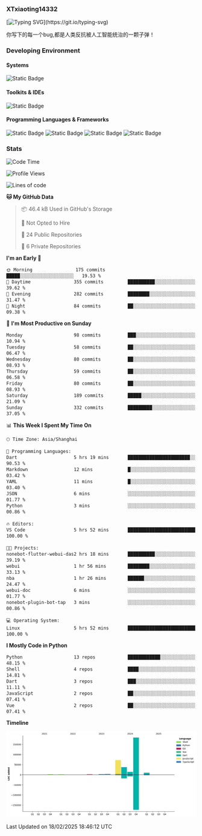 ### XTxiaoting14332

[![Typing SVG](https://readme-typing-svg.herokuapp.com?font=JetBrians+Mono&pause=1000&random=false&width=435&lines=Hello+World!)](https://git.io/typing-svg)

你写下的每一个bug,都是人类反抗被人工智能统治的一颗子弹！

### Developing Environment

#### Systems

![Static Badge](https://img.shields.io/badge/Ubuntu-%20?style=flat-square&logo=ubuntu&logoColor=white&color=E34F26)

#### Toolkits & IDEs

![Static Badge](https://img.shields.io/badge/Visual%20Studio%20Code-%20?style=flat-square&logo=visualstudiocode&logoColor=white&color=blue)

#### Programming Languages & Frameworks

![Static Badge](https://img.shields.io/badge/Dart-%20?style=flat-square&logo=dart&logoColor=white&color=0175C2)
![Static Badge](https://img.shields.io/badge/Flutter-%20?style=flat-square&logo=flutter&logoColor=white&color=02569B)
![Static Badge](https://img.shields.io/badge/Python-%20?style=flat-square&logo=python&logoColor=white&color=E7A781)
![Static Badge](https://img.shields.io/badge/Bash%20Shell-%20?style=flat-square&logo=shell&logoColor=white&color=49D868)

### Stats

<!--START_SECTION:waka-->
![Code Time](http://img.shields.io/badge/Code%20Time-283%20hrs-blue)

![Profile Views](http://img.shields.io/badge/Profile%20Views-0-blue)

![Lines of code](https://img.shields.io/badge/From%20Hello%20World%20I%27ve%20Written-326.9%20thousand%20lines%20of%20code-blue)

**🐱 My GitHub Data** 

> 📦 46.4 kB Used in GitHub's Storage 
 > 
> 🚫 Not Opted to Hire
 > 
> 📜 24 Public Repositories 
 > 
> 🔑 6 Private Repositories 
 > 
**I'm an Early 🐤** 

```text
🌞 Morning                175 commits         █████░░░░░░░░░░░░░░░░░░░░   19.53 % 
🌆 Daytime                355 commits         ██████████░░░░░░░░░░░░░░░   39.62 % 
🌃 Evening                282 commits         ████████░░░░░░░░░░░░░░░░░   31.47 % 
🌙 Night                  84 commits          ██░░░░░░░░░░░░░░░░░░░░░░░   09.38 % 
```
📅 **I'm Most Productive on Sunday** 

```text
Monday                   98 commits          ███░░░░░░░░░░░░░░░░░░░░░░   10.94 % 
Tuesday                  58 commits          ██░░░░░░░░░░░░░░░░░░░░░░░   06.47 % 
Wednesday                80 commits          ██░░░░░░░░░░░░░░░░░░░░░░░   08.93 % 
Thursday                 59 commits          ██░░░░░░░░░░░░░░░░░░░░░░░   06.58 % 
Friday                   80 commits          ██░░░░░░░░░░░░░░░░░░░░░░░   08.93 % 
Saturday                 189 commits         █████░░░░░░░░░░░░░░░░░░░░   21.09 % 
Sunday                   332 commits         █████████░░░░░░░░░░░░░░░░   37.05 % 
```


📊 **This Week I Spent My Time On** 

```text
🕑︎ Time Zone: Asia/Shanghai

💬 Programming Languages: 
Dart                     5 hrs 19 mins       ███████████████████████░░   90.53 % 
Markdown                 12 mins             █░░░░░░░░░░░░░░░░░░░░░░░░   03.42 % 
YAML                     11 mins             █░░░░░░░░░░░░░░░░░░░░░░░░   03.40 % 
JSON                     6 mins              ░░░░░░░░░░░░░░░░░░░░░░░░░   01.77 % 
Python                   3 mins              ░░░░░░░░░░░░░░░░░░░░░░░░░   00.86 % 

🔥 Editors: 
VS Code                  5 hrs 52 mins       █████████████████████████   100.00 % 

🐱‍💻 Projects: 
nonebot-flutter-webui-das2 hrs 18 mins       ██████████░░░░░░░░░░░░░░░   39.19 % 
webui                    1 hr 56 mins        ████████░░░░░░░░░░░░░░░░░   33.13 % 
nba                      1 hr 26 mins        ██████░░░░░░░░░░░░░░░░░░░   24.47 % 
webui-doc                6 mins              ░░░░░░░░░░░░░░░░░░░░░░░░░   01.77 % 
nonebot-plugin-bot-tap   3 mins              ░░░░░░░░░░░░░░░░░░░░░░░░░   00.86 % 

💻 Operating System: 
Linux                    5 hrs 52 mins       █████████████████████████   100.00 % 
```

**I Mostly Code in Python** 

```text
Python                   13 repos            ████████████░░░░░░░░░░░░░   48.15 % 
Shell                    4 repos             ████░░░░░░░░░░░░░░░░░░░░░   14.81 % 
Dart                     3 repos             ███░░░░░░░░░░░░░░░░░░░░░░   11.11 % 
JavaScript               2 repos             ██░░░░░░░░░░░░░░░░░░░░░░░   07.41 % 
Vue                      2 repos             ██░░░░░░░░░░░░░░░░░░░░░░░   07.41 % 
```



**Timeline**

![Lines of Code chart](https://raw.githubusercontent.com/XTxiaoting14332/XTxiaoting14332/main/assets/bar_graph.png)


 Last Updated on 18/02/2025 18:46:12 UTC
<!--END_SECTION:waka-->